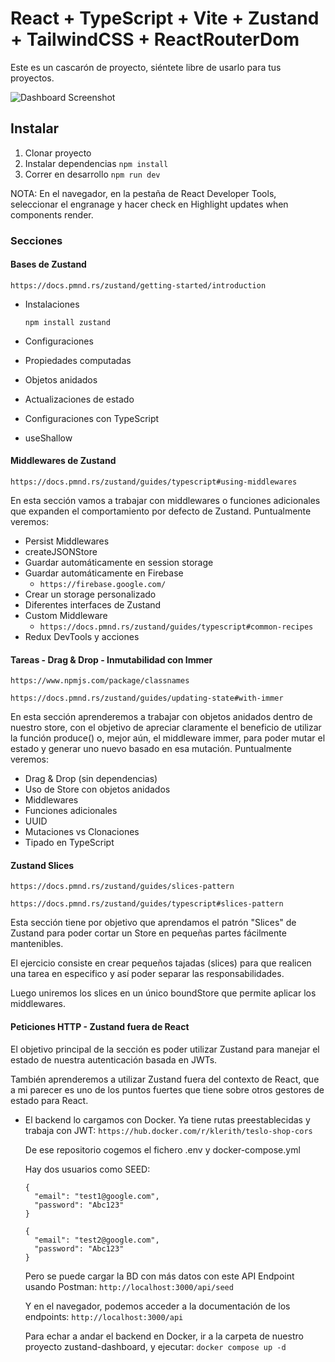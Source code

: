 # React + TypeScript + Vite + Zustand + TailwindCSS + ReactRouterDom

Este es un cascarón de proyecto, siéntete libre de usarlo para tus proyectos.

<img src="https://github.com/Klerith/zustand-mini-curso/blob/main/public/screenshot.png?raw=true" alt="Dashboard Screenshot">

## Instalar

1. Clonar proyecto
2. Instalar dependencias `npm install`
3. Correr en desarrollo `npm run dev`

NOTA: En el navegador, en la pestaña de React Developer Tools, seleccionar el engranage y hacer check en Highlight updates when components render.

### Secciones

#### Bases de Zustand

`https://docs.pmnd.rs/zustand/getting-started/introduction`

- Instalaciones

  `npm install zustand`

- Configuraciones
- Propiedades computadas
- Objetos anidados
- Actualizaciones de estado
- Configuraciones con TypeScript
- useShallow

#### Middlewares de Zustand

`https://docs.pmnd.rs/zustand/guides/typescript#using-middlewares`

En esta sección vamos a trabajar con middlewares o funciones adicionales que expanden el comportamiento por defecto de Zustand. Puntualmente veremos:

- Persist Middlewares
- createJSONStore
- Guardar automáticamente en session storage
- Guardar automáticamente en Firebase
  - `https://firebase.google.com/`
- Crear un storage personalizado
- Diferentes interfaces de Zustand
- Custom Middleware
  - `https://docs.pmnd.rs/zustand/guides/typescript#common-recipes`
- Redux DevTools y acciones

#### Tareas - Drag & Drop - Inmutabilidad con Immer

`https://www.npmjs.com/package/classnames`

`https://docs.pmnd.rs/zustand/guides/updating-state#with-immer`

En esta sección aprenderemos a trabajar con objetos anidados dentro de nuestro store, con el objetivo de apreciar claramente el beneficio de utilizar la función produce() o, mejor aún, el middleware immer, para poder mutar el estado y generar uno nuevo basado en esa mutación.
Puntualmente veremos:

- Drag & Drop (sin dependencias)
- Uso de Store con objetos anidados
- Middlewares
- Funciones adicionales
- UUID
- Mutaciones vs Clonaciones
- Tipado en TypeScript

#### Zustand Slices

`https://docs.pmnd.rs/zustand/guides/slices-pattern`

`https://docs.pmnd.rs/zustand/guides/typescript#slices-pattern`

Esta sección tiene por objetivo que aprendamos el patrón "Slices" de Zustand para poder cortar un Store en pequeñas partes fácilmente mantenibles.

El ejercicio consiste en crear pequeños tajadas (slices) para que realicen una tarea en especifico y así poder separar las responsabilidades.

Luego uniremos los slices en un único boundStore que permite aplicar los middlewares.

#### Peticiones HTTP - Zustand fuera de React

El objetivo principal de la sección es poder utilizar Zustand para manejar el estado de nuestra autenticación basada en JWTs.

También aprenderemos a utilizar Zustand fuera del contexto de React, que a mi parecer es uno de los puntos fuertes que tiene sobre otros gestores de estado para React.

- El backend lo cargamos con Docker. Ya tiene rutas preestablecidas y trabaja con JWT: `https://hub.docker.com/r/klerith/teslo-shop-cors`

  De ese repositorio cogemos el fichero .env y docker-compose.yml

  Hay dos usuarios como SEED:

  ```
  {
    "email": "test1@google.com",
    "password": "Abc123"
  }

  {
    "email": "test2@google.com",
    "password": "Abc123"
  }
  ```

  Pero se puede cargar la BD con más datos con este API Endpoint usando Postman: `http://localhost:3000/api/seed`

  Y en el navegador, podemos acceder a la documentación de los endpoints: `http://localhost:3000/api`

  Para echar a andar el backend en Docker, ir a la carpeta de nuestro proyecto zustand-dashboard, y ejecutar: `docker compose up -d`
